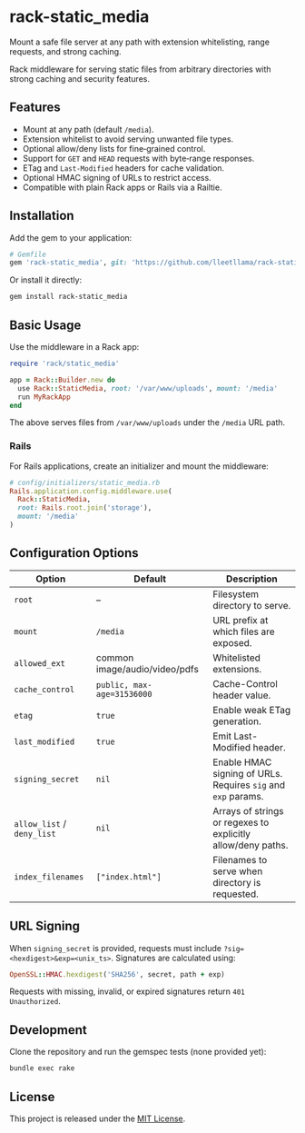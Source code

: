 # rack-static_media
Mount a safe file server at any path with extension whitelisting, range requests, and strong caching.

Rack middleware for serving static files from arbitrary directories with strong caching and security features.

## Features
- Mount at any path (default `/media`).
- Extension whitelist to avoid serving unwanted file types.
- Optional allow/deny lists for fine‑grained control.
- Support for `GET` and `HEAD` requests with byte‑range responses.
- ETag and `Last-Modified` headers for cache validation.
- Optional HMAC signing of URLs to restrict access.
- Compatible with plain Rack apps or Rails via a Railtie.

## Installation
Add the gem to your application:

```ruby
# Gemfile
gem 'rack-static_media', git: 'https://github.com/lleetllama/rack-static_media'
```

Or install it directly:

```bash
gem install rack-static_media
```

## Basic Usage
Use the middleware in a Rack app:

```ruby
require 'rack/static_media'

app = Rack::Builder.new do
  use Rack::StaticMedia, root: '/var/www/uploads', mount: '/media'
  run MyRackApp
end
```

The above serves files from `/var/www/uploads` under the `/media` URL path.

### Rails
For Rails applications, create an initializer and mount the middleware:

```ruby
# config/initializers/static_media.rb
Rails.application.config.middleware.use(
  Rack::StaticMedia,
  root: Rails.root.join('storage'),
  mount: '/media'
)
```

## Configuration Options
| Option | Default | Description |
| ------ | ------- | ----------- |
| `root` | – | Filesystem directory to serve. |
| `mount` | `/media` | URL prefix at which files are exposed. |
| `allowed_ext` | common image/audio/video/pdfs | Whitelisted extensions. |
| `cache_control` | `public, max-age=31536000` | Cache-Control header value. |
| `etag` | `true` | Enable weak ETag generation. |
| `last_modified` | `true` | Emit Last-Modified header. |
| `signing_secret` | `nil` | Enable HMAC signing of URLs. Requires `sig` and `exp` params. |
| `allow_list` / `deny_list` | `nil` | Arrays of strings or regexes to explicitly allow/deny paths. |
| `index_filenames` | `["index.html"]` | Filenames to serve when directory is requested. |

## URL Signing
When `signing_secret` is provided, requests must include `?sig=<hexdigest>&exp=<unix_ts>`. Signatures are calculated using:

```ruby
OpenSSL::HMAC.hexdigest('SHA256', secret, path + exp)
```

Requests with missing, invalid, or expired signatures return `401 Unauthorized`.

## Development
Clone the repository and run the gemspec tests (none provided yet):

```bash
bundle exec rake
```

## License
This project is released under the [MIT License](LICENSE).